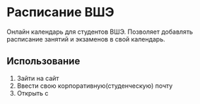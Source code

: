 # Расписание ВШЭ
Онлайн календарь для студентов ВШЭ. Позволяет добавлять расписание занятий и экзаменов в свой календарь.
## Использование
1. Зайти на сайт
2. Ввести свою корпоративную(студенческую) почту
3. Открыть с
